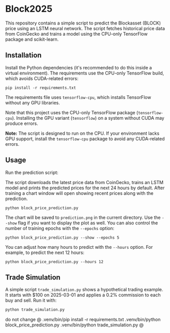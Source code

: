 # Block2025

This repository contains a simple script to predict the Blockasset (BLOCK) price using an LSTM neural network. The script fetches historical price data from CoinGecko and trains a model using the CPU-only TensorFlow package and scikit-learn.

## Installation

Install the Python dependencies (it's recommended to do this inside a virtual environment). The requirements use the CPU-only TensorFlow build, which avoids CUDA-related errors:

```
pip install -r requirements.txt
```
The requirements file uses `tensorflow-cpu`, which installs TensorFlow without any GPU libraries.

Note that this project uses the CPU-only TensorFlow package (`tensorflow-cpu`). Installing the GPU variant (`tensorflow`) on a system without CUDA may produce errors.

**Note:** The script is designed to run on the CPU. If your environment
lacks GPU support, install the `tensorflow-cpu` package to avoid any
CUDA-related errors.

## Usage

Run the prediction script:

The script downloads the latest price data from CoinGecko, trains an LSTM model and prints the predicted prices for the next 24 hours by default. After training a chart window will open showing recent prices along with the prediction.

```
python block_price_prediction.py
```

The chart will be saved to `prediction.png` in the current directory. Use the
`--show` flag if you want to display the plot as well. You can also control the
number of training epochs with the `--epochs` option:

```
python block_price_prediction.py --show --epochs 5

```

You can adjust how many hours to predict with the `--hours` option. For
example, to predict the next 12 hours:

```
python block_price_prediction.py --hours 12
```

## Trade Simulation

A simple script `trade_simulation.py` shows a hypothetical trading example. It starts with $100 on 2025-03-01 and applies a 0.2% commission to each buy and sell. Run it with:

```bash
python trade_simulation.py
```
do not change 
@
.venv/bin/pip install -r requirements.txt 
.venv/bin/python block_price_prediction.py 
.venv/bin/python trade_simulation.py
@

